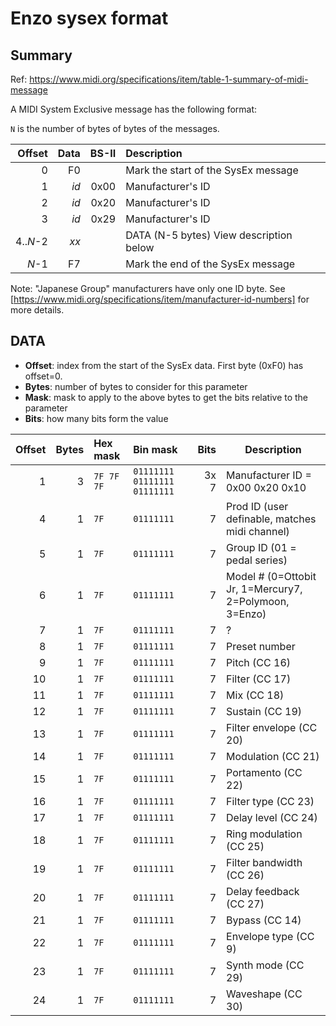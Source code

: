 # Enzo sysex format

## Summary

Ref: https://www.midi.org/specifications/item/table-1-summary-of-midi-message

A MIDI System Exclusive message has the following format:

`N` is the number of bytes of bytes of the messages.

| Offset | Data   | BS-II | Description                            |
| ------:| ------:| -----:|:-------------------------------------- |
|      0 |     F0 |       | Mark the start of the SysEx message    | 
|      1 |   _id_ |  0x00 | Manufacturer's ID                      |
|      2 |   _id_ |  0x20 | Manufacturer's ID                      |
|      3 |   _id_ |  0x29 | Manufacturer's ID                      |
| 4.._N_-2 | _xx_ |       | DATA (N-5 bytes) View description below |
|    _N_-1 |   F7 |       | Mark the end of the SysEx message      |

Note: "Japanese Group" manufacturers have only one ID byte. See [https://www.midi.org/specifications/item/manufacturer-id-numbers] for more details.


## DATA

- **Offset**: index from the start of the SysEx data. First byte (0xF0) has offset=0.
- **Bytes**: number of bytes to consider for this parameter
- **Mask**: mask to apply to the above bytes to get the bits relative to the parameter
- **Bits**: how many bits form the value


| Offset | Bytes | Hex mask   | Bin mask            | Bits | Description |
| ------:| -----:| :--------- | :------------------ | ----:| ----------- |
|      1 |     3 | `7F 7F 7F` | `01111111 01111111 01111111` | 3x 7 | Manufacturer ID = 0x00 0x20 0x10|
|      4 |     1 | `7F`       | `01111111         ` |    7 | Prod ID (user definable, matches midi channel) |
|      5 |     1 | `7F`       | `01111111         ` |    7 | Group ID (01 = pedal series) |
|      6 |     1 | `7F`       | `01111111         ` |    7 | Model # (0=Ottobit Jr, 1=Mercury7, 2=Polymoon, 3=Enzo) |
|      7 |     1 | `7F`       | `01111111         ` |    7 | ? |
|      8 |     1 | `7F`       | `01111111         ` |    7 | Preset number |
|      9 |     1 | `7F`       | `01111111`          |    7 | Pitch (CC 16) |
|     10 |     1 | `7F`       | `01111111`          |    7 | Filter (CC 17) |
|     11 |     1 | `7F`       | `01111111`          |    7 | Mix (CC 18) |
|     12 |     1 | `7F`       | `01111111`          |    7 | Sustain (CC 19) |
|     13 |     1 | `7F`       | `01111111`          |    7 | Filter envelope (CC 20) |
|     14 |     1 | `7F`       | `01111111`          |    7 | Modulation (CC 21) |
|     15 |     1 | `7F`       | `01111111`          |    7 | Portamento (CC 22) |
|     16 |     1 | `7F`       | `01111111`          |    7 | Filter type (CC 23) |
|     17 |     1 | `7F`       | `01111111`          |    7 | Delay level (CC 24) |
|     18 |     1 | `7F`       | `01111111`          |    7 | Ring modulation (CC 25) |
|     19 |     1 | `7F`       | `01111111`          |    7 | Filter bandwidth (CC 26) |
|     20 |     1 | `7F`       | `01111111`          |    7 | Delay feedback (CC 27) |
|     21 |     1 | `7F`       | `01111111`          |    7 | Bypass (CC 14) |
|     22 |     1 | `7F`       | `01111111`          |    7 | Envelope type (CC 9) |
|     23 |     1 | `7F`       | `01111111`          |    7 | Synth mode (CC 29) |
|     24 |     1 | `7F`       | `01111111`          |    7 | Waveshape (CC 30) |
